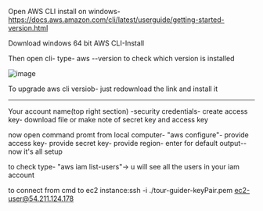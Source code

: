 
Open AWS CLI install on windows- https://docs.aws.amazon.com/cli/latest/userguide/getting-started-version.html

Download windows 64 bit AWS CLI-Install

Then open cli- type- aws --version to check which version is installed

![image](https://user-images.githubusercontent.com/107784718/212048159-10a2db43-0a61-4941-945d-01956f1634a5.png)

To upgrade aws cli versiob- just redownload the link and install it
______________________________________________________________________________________________________________________________________________________________
Your account name(top right section) -security credentials- create access key- download file or make note of secret key and access key

now open command promt from local computer- "aws configure"- provide access key- provide secret key- provide region- enter for default output-- now it's all setup

to check type- "aws iam list-users"-> u will see all the users in your iam account

to connect from cmd to ec2 instance:ssh -i ./tour-guider-keyPair.pem ec2-user@54.211.124.178
